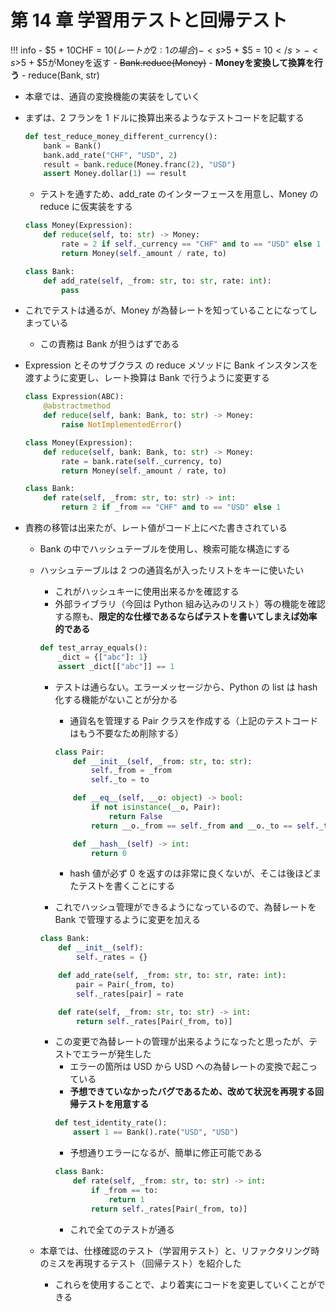 # 第 14 章 学習用テストと回帰テスト

<!-- prettier-ignore -->
!!! info
    -   $5 + 10CHF = $10 (レートが 2:1 の場合)
    -   <s>$5 + $5 = $10</s>
    -   <s>$5 + $5がMoneyを返す</s>
    -   <s>Bank.reduce(Money)</s>
    -   **Moneyを変換して換算を行う**
    -   reduce(Bank, str)

-   本章では、通貨の変換機能の実装をしていく
-   まずは、2 フランを 1 ドルに換算出来るようなテストコードを記載する

    ```python
    def test_reduce_money_different_currency():
        bank = Bank()
        bank.add_rate("CHF", "USD", 2)
        result = bank.reduce(Money.franc(2), "USD")
        assert Money.dollar(1) == result
    ```

    -   テストを通すため、add_rate のインターフェースを用意し、Money の reduce に仮実装をする

    ```python
    class Money(Expression):
        def reduce(self, to: str) -> Money:
            rate = 2 if self._currency == "CHF" and to == "USD" else 1
            return Money(self._amount / rate, to)

    class Bank:
        def add_rate(self, _from: str, to: str, rate: int):
            pass
    ```

-   これでテストは通るが、Money が為替レートを知っていることになってしまっている
    -   この責務は Bank が担うはずである
-   Expression とそのサブクラス の reduce メソッドに Bank インスタンスを渡すように変更し、レート換算は Bank で行うように変更する

    ```python
    class Expression(ABC):
        @abstractmethod
        def reduce(self, bank: Bank, to: str) -> Money:
            raise NotImplementedError()

    class Money(Expression):
        def reduce(self, bank: Bank, to: str) -> Money:
            rate = bank.rate(self._currency, to)
            return Money(self._amount / rate, to)

    class Bank:
        def rate(self, _from: str, to: str) -> int:
            return 2 if _from == "CHF" and to == "USD" else 1
    ```

-   責務の移管は出来たが、レート値がコード上にべた書きされている

    -   Bank の中でハッシュテーブルを使用し、検索可能な構造にする
    -   ハッシュテーブルは 2 つの通貨名が入ったリストをキーに使いたい

        -   これがハッシュキーに使用出来るかを確認する
        -   外部ライブラリ（今回は Python 組み込みのリスト）等の機能を確認する際も、**限定的な仕様であるならばテストを書いてしまえば効率的である**

        ```python
        def test_array_equals():
            _dict = {["abc"]: 1}
            assert _dict[["abc"]] == 1
        ```

        -   テストは通らない。エラーメッセージから、Python の list は hash 化する機能がないことが分かる

            -   通貨名を管理する Pair クラスを作成する（上記のテストコードはもう不要なため削除する）

            ```python
            class Pair:
                def __init__(self, _from: str, to: str):
                    self._from = _from
                    self._to = to

                def __eq__(self, __o: object) -> bool:
                    if not isinstance(__o, Pair):
                        return False
                    return __o._from == self._from and __o._to == self._to

                def __hash__(self) -> int:
                    return 0
            ```

            -   hash 値が必ず 0 を返すのは非常に良くないが、そこは後ほどまたテストを書くことにする

        -   これでハッシュ管理ができるようになっているので、為替レートを Bank で管理するように変更を加える

        ```python
        class Bank:
            def __init__(self):
                self._rates = {}

            def add_rate(self, _from: str, to: str, rate: int):
                pair = Pair(_from, to)
                self._rates[pair] = rate

            def rate(self, _from: str, to: str) -> int:
                return self._rates[Pair(_from, to)]
        ```

        -   この変更で為替レートの管理が出来るようになったと思ったが、テストでエラーが発生した
            -   エラーの箇所は USD から USD への為替レートの変換で起こっている
            -   **予想できていなかったバグであるため、改めて状況を再現する回帰テストを用意する**
            ```python
            def test_identity_rate():
                assert 1 == Bank().rate("USD", "USD")
            ```
            -   予想通りエラーになるが、簡単に修正可能である
            ```python
            class Bank:
                def rate(self, _from: str, to: str) -> int:
                    if _from == to:
                        return 1
                    return self._rates[Pair(_from, to)]
            ```
            -   これで全てのテストが通る

    -   本章では、仕様確認のテスト（学習用テスト）と、リファクタリング時のミスを再現するテスト（回帰テスト）を紹介した
        -   これらを使用することで、より着実にコードを変更していくことができる
